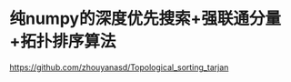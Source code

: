 # 纯numpy的深度优先搜索+强联通分量+拓扑排序算法



https://github.com/zhouyanasd/Topological_sorting_tarjan



















































